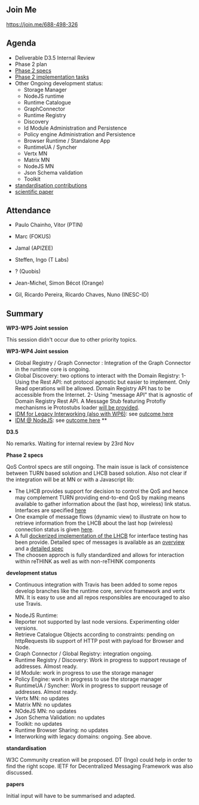 ## Join Me

https://join.me/688-498-326

Agenda
------

- Deliverable D3.5 Internal Review
- Phase 2 plan
- [Phase 2 specs](https://github.com/reTHINK-project/specs/labels/phase%202)
- [Phase 2 implementation tasks](https://github.com/orgs/reTHINK-project/projects/1)
- Other Ongoing development status:
  - Storage Manager
  - NodeJS runtime
  - Runtime Catalogue
  - GraphConnector
  - Runtime Registry
  - Discovery
  - Id Module Administration and Persistence
  - Policy engine Administration and Persistence
  - Browser Runtime / Standalone App
  - RuntimeUA / Syncher
  - Vertx MN
  - Matrix MN
  - NodeJS MN
  - Json Schema validation
  - Toolkit
-	[standardisation contributions](https://github.com/reTHINK-project/core-framework/issues/168)
-	[scientific paper](https://github.com/reTHINK-project/papers/tree/master/ICIN2017)

Attendance
----------

-	Paulo Chainho, Vitor (PTIN)

- Marc (FOKUS)

- Jamal (APIZEE)

- Steffen, Ingo (T Labs)

- ? (Quobis)


- Jean-Michel, Simon Bécot (Orange)

- Gil, Ricardo Pereira, Ricardo Chaves, Nuno  (INESC-ID)



Summary
-------

**WP3-WP5 Joint session**

This session didn't occur due to other priority topics.

**WP3-WP4 Joint session**

- Global Registry / Graph Connector : Integration of the Graph Connector in the runtime core is ongoing.
- Global Discovery: two options to interact with the Domain Registry:
  1- Using the Rest API: not protocol agnostic but easier to implement. Only Read operations will be allowed. Domain Registry API has to be accessible from the Internet.
  2- Using "message API" that is agnostic of Domain Registry Rest API. A Message Stub featuring Protofly mechanisms ie Protostubs loader [will be provided](https://github.com/reTHINK-project/specs/issues/20).
- [IDM for Legacy Interworking (also with WP6)](https://github.com/reTHINK-project/specs/issues/4): see [outcome here](https://github.com/reTHINK-project/specs/issues/11#issuecomment-261282625)
- [IDM @ NodeJS](https://github.com/reTHINK-project/specs/issues/17): see [outcome here](https://github.com/reTHINK-project/specs/issues/17#issuecomment-261919199)
**

**D3.5**

No remarks. Waiting for internal review by 23rd Nov

**Phase 2 specs**

QoS Control specs are still ongoing. The main issue is lack of consistence between TURN based solution and LHCB based solution. Also not clear if the integration will be at MN or with a Javascript lib:
  * The LHCB provides support for decision to control the QoS and hence may complement TURN providing end-to-end QoS by making means available to gather information about the (last hop, wireless) link status.  Interfaces are specified [here](https://github.com/reTHINK-project/specs/tree/master/qos)
  * One example of message flows (dynamic view) to illustrate on how to retrieve information from the LHCB about the last hop (wireless) connection status is given [here](https://github.com/reTHINK-project/specs/tree/master/dynamic-view/qos).
  * A full [dockerized implementation of the LHCB](https://github.com/reTHINK-project/dev-qos-support/issues/14) for interface testing has been provide.  Detailed spec of messages is available as an [overview](https://github.com/reTHINK-project/dev-qos-support/tree/master/lhcb) and a [detailed spec](https://github.com/reTHINK-project/dev-qos-support/blob/master/lhcb/LWM2M-Connectivity-Monitoring-Object.md)
  * The choosen approch is fully standardized and allows for interaction within reTHINK as well as with non-reTHINK components

**development status**


* Continuous integration with Travis has been added to some repos develop branches like the runtime core, service framework and vertx MN. It is easy to use and all repos responsibles are encouraged to also use Travis.
- NodeJS Runtime:
 - Reporter not supported by last node versions. Experimenting older versions.
 - Retrieve Catalogue Objects according to constraints: pending on httpRequests lib support of HTTP post with payload for Browser and Node.
- Graph Connector / Global Registry: integration ongoing.
- Runtime Registry / Discovery: Work in progress to support reusage of addresses. Almost ready.
- Id Module: work in progress to use the storage manager
- Policy Engine: work in progress to use the storage manager
- RuntimeUA / Syncher: Work in progress to support reusage of addresses. Almost ready.
- Vertx MN: no updates
- Matrix MN: no updates
- NOdeJS MN: no updates
- Json Schema Validation: no updates
- Toolkit: no updates
- Runtime Browser Sharing: no updates
- Interworking with legacy domains: ongoing. See above.

**standardisation**

W3C Community creation will be proposed. DT (Ingo) could help in order to find the right scope.
IETF for Decentralized Messaging Framework was also discussed.


**papers**

Initial input will have to be summarised and adapted.

